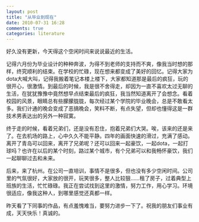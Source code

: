 ```yaml
---
layout: post
title: "从毕业到现在"
date: 2010-07-31 16:28
comments: true
categories: literature
---
```


好久没有更新，今天得这个空闲时间来说说最近的生活。

记得六月份为毕业设计的种种奔波，为得不到老师的支持而不爽，像我当时想的那样，终究顺利的结束。在学校的忙碌，现在想来都变成了美好的回忆。记得大家为dota大喊大叫，记得我搬着笔记本楼上楼下，大家都知道那是最后的疯狂，玩的很开心，很激情。到最后的时候，我是很不舍得走，却因为一直不喜欢太过无聊的生活，在犹犹豫豫中竟然想早点结束最后的疯狂，我当然知道离开了会想念。看着校园的风景，眼睛总有些朦朦胧胧，每次经过某个学院的毕业晚会，总是不敢看太多。我们计通的晚会变成了恶搞晚会，笑料不断，有点失望，但却也懂得这是一群技术男表达出的另外一种寂寞。

终于走的时候，看着兄弟们，还是没有忍住，抱着兄弟们大哭。唉，该来的还是来了。在去机场的路上，心中久久不能平静。四年的画面快速的滑过，充满了感动。离开了青岛可以回来，离开了兄弟呢？还可以回来一起豪饮，一起dota，一起打球吗？也许在以后的某个时刻，路过某个城市，有个兄弟可以和我畅怀豪饮，我们一起聊聊过去和未来。

后来，来了杭州。在公司一直培训，事情不是很多，但也没有多少空闲时间。公司里的气氛很好，大家放的很开，玩笑很多，整人比较狠……租了房子，过着典型上班族的生活，忙忙碌碌。我正在尝试找到这里的激情，努力工作，用心学习。环境很适应，像我这种人，到哪里感觉还真都一样。

昨天看了下同事的作品，有点羞愧难当，要努力进步一下了。祝我的朋友们事业有成，天天快乐！真诚的。

